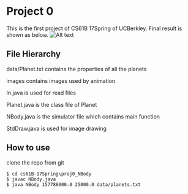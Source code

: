 Project 0
========

This is the first project of CS61B 17Spring of UCBerkley. Final result is shown as below. 
![Alt text](NBody.jpg?raw=true "Project Result")

## File Hierarchy
data/Planet.txt contains the properties of all the planets

images contains images used by animation

In.java is used for read files

Planet.java is the class file of Planet

NBody.java is the simulator file which contains main function

StdDraw.java is used for image drawing

## How to use
clone the repo from git
```console
$ cd cs61B-17Spring\proj0_NBody
$ javac NBody.java
$ java NBody 157788000.0 25000.0 data/planets.txt
```



